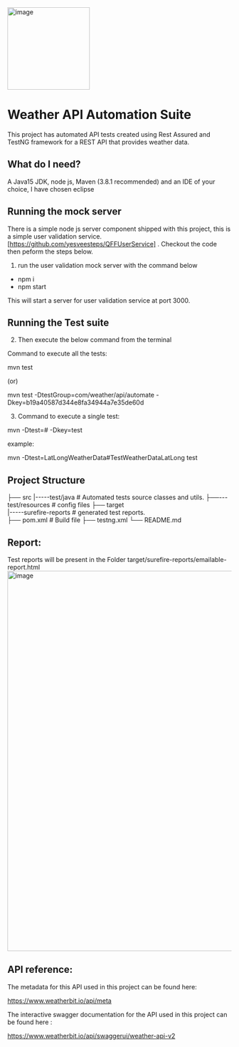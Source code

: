 <img width="185" alt="image" src="https://user-images.githubusercontent.com/22021276/222979563-dfebbe9b-d342-4e0b-8b2d-a67543891023.png">

<h1> Weather API Automation Suite </h1>

This project has automated API tests created using Rest Assured and TestNG framework for a REST API that provides weather data.

<h2> What do I need? </h2>

A Java15 JDK, node js, Maven (3.8.1 recommended) and an IDE of your choice, I have chosen eclipse

<h2> Running the mock server </h2>

There is a simple node js server component shipped with this project, this is a simple user validation service. [https://github.com/yesveesteps/QFFUserService] . Checkout the code then peform the steps below.

1) run the user validation mock server with the command below

- npm i
- npm start

This will start a server for user validation service at port 3000.

<h2> Running the Test suite </h2>

2) Then execute the below command from the terminal

Command to execute all the tests:

mvn test

(or)

mvn test -DtestGroup=com/weather/api/automate -Dkey=b19a40587d344e8fa34944a7e35de60d

3) Command to execute a single test:

mvn -Dtest=<classname>#<method name> -Dkey=<key>test

example:

mvn -Dtest=LatLongWeatherData#TestWeatherDataLatLong test

<h2> Project Structure </h2>


├── src
|-----test/java             # Automated tests source classes and utils.
├──---test/resources        # config files
├── target	
|-----surefire-reports	    # generated test reports.  
├── pom.xml                 # Build file
├── testng.xml
└── README.md

<h2> Report: </h2>

Test reports will be present in the Folder target/surefire-reports/emailable-report.html
  <img width="854" alt="image" src="https://user-images.githubusercontent.com/22021276/222979205-9a77c3ea-1554-4e37-bd2e-c01401b85e60.png">

  <h2> API reference: </h2>

The metadata for this API used in this project can be found here: 

https://www.weatherbit.io/api/meta

The interactive swagger documentation for the API used in this project can be found here :

https://www.weatherbit.io/api/swaggerui/weather-api-v2

